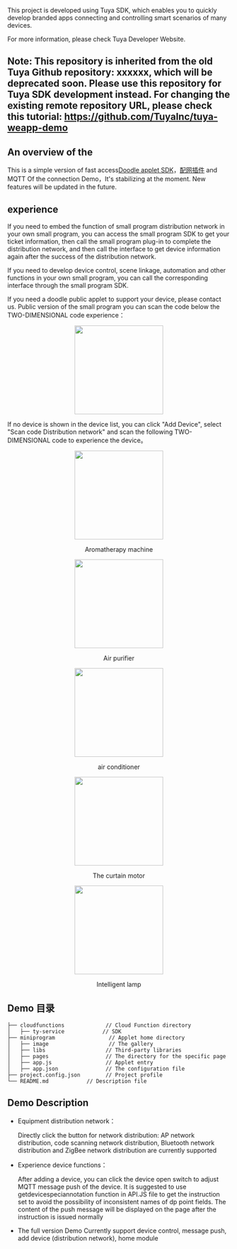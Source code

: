 This project is developed using Tuya SDK, which enables you to quickly develop branded apps connecting and controlling smart scenarios of many devices.

For more information, please check Tuya Developer Website.


## Note: This repository is inherited from the old Tuya Github repository: xxxxxx, which will be deprecated soon. Please use this repository for Tuya SDK development instead. For changing the existing remote repository URL, please check this tutorial: https://github.com/TuyaInc/tuya-weapp-demo
## An overview of the

This is a simple version of fast access[Doodle applet SDK](https://developer.tuya.com/cn/docs/iot/app-development/mini-programs/overview/applet-ecology?id=K9ptacgp94o5d)，[配网插件](https://developer.tuya.com/cn/docs/iot/app-development/mini-programs/tuya-applet-with-web-plugin/distribution-network-plugin?id=K9lq218xn0wn8) and MQTT Of the connection Demo，It's stabilizing at the moment. New features will be updated in the future.

## experience

If you need to embed the function of small program distribution network in your own small program, you can access the small program SDK to get your ticket information, then call the small program plug-in to complete the distribution network, and then call the interface to get device information again after the success of the distribution network.

If you need to develop device control, scene linkage, automation and other functions in your own small program, you can call the corresponding interface through the small program SDK.

If you need a doodle public applet to support your device, please contact us. Public version of the small program you can scan the code below the TWO-DIMENSIONAL code experience：

<p align="center">
<img width=200 src="https://images.tuyacn.com/rms-static/9cbc9210-cb1f-11ea-9723-5fcc4b1eeb4e-1595314722225.jpg?tyName=gh_42ad2888c42d_258.jpg" >
</p>

If no device is shown in the device list, you can click "Add Device", select "Scan code Distribution network" and scan the following TWO-DIMENSIONAL code to experience the device。
<p align="center"  >
<img width=200 src="https://airtake-public-data-1254153901.cos.ap-shanghai.myqcloud.com/goat/20200703/9123115b69c049899d14a84b239c13ed.png" >
<p align="center">Aromatherapy machine</p>
</p>

<p align="center"  >
<img width=200 src="https://images.tuyacn.com/rms-static/8f9a30a0-c805-11ea-a0c6-dbbe4bc4c496-1594973679786.png?tyName=kj.png" >
<p align="center">Air purifier</p>
</p>

<p align="center"  >
<img width=200 src="https://images.tuyacn.com/rms-static/8f9e9d70-c805-11ea-a9da-3362f25bc183-1594973679815.png?tyName=kt.png" >
<p align="center">air conditioner</p>
</p>

<p align="center"  >
<img width=200 src="https://images.tuyacn.com/rms-static/8f9a0990-c805-11ea-a0c6-dbbe4bc4c496-1594973679785.png?tyName=cl.png" >
<p align="center">The curtain motor</p>
</p>

<p align="center"  >
<img width=200 src="https://images.tuyacn.com/rms-static/c1cc0660-c81a-11ea-a0c6-dbbe4bc4c496-1594982783430.png?tyName=dj.png" >
<p align="center">Intelligent lamp</p>
</p>

## Demo 目录

```
├── cloudfunctions             // Cloud Function directory
│   ├── ty-service            // SDK
├── miniprogram                 // Applet home directory
│   ├── image                   // The gallery
│   ├── libs                   // Third-party libraries
│   ├── pages                  // The directory for the specific page
│   ├── app.js                 // Applet entry
│   ├── app.json               // The configuration file
├── project.config.json        // Project profile
└── README.md            // Description file
```

## Demo Description

- Equipment distribution network：

  Directly click the button for network distribution: AP network distribution, code scanning network distribution, Bluetooth network distribution and ZigBee network distribution are currently supported

- Experience device functions：

  After adding a device, you can click the device open switch to adjust MQTT message push of the device. It is suggested to use getdevicespeciannotation function in API.JS file to get the instruction set to avoid the possibility of inconsistent names of dp point fields. The content of the push message will be displayed on the page after the instruction is issued normally

- The full version Demo
  Currently support device control, message push, add device (distribution network), home module
